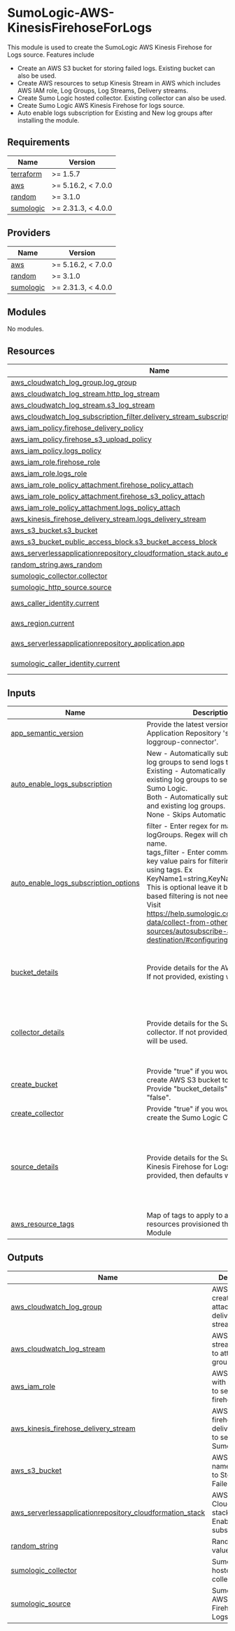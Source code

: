 # SumoLogic-AWS-KinesisFirehoseForLogs

This module is used to create the SumoLogic AWS Kinesis Firehose for Logs source. Features include
- Create an AWS S3 bucket for storing failed logs. Existing bucket can also be used.
- Create AWS resources to setup Kinesis Stream in AWS which includes AWS IAM role, Log Groups, Log Streams, Delivery streams.
- Create Sumo Logic hosted collector. Existing collector can also be used.
- Create Sumo Logic AWS Kinesis Firehose for logs source.
- Auto enable logs subscription for Existing and New log groups after installing the module.

## Requirements

| Name | Version |
|------|---------|
| <a name="requirement_terraform"></a> [terraform](#requirement\_terraform) | >= 1.5.7        |
| <a name="requirement_aws"></a> [aws](#requirement\_aws) | >= 5.16.2, < 7.0.0 |
| <a name="requirement_random"></a> [random](#requirement\_random) | >= 3.1.0 |
| <a name="requirement_sumologic"></a> [sumologic](#requirement\_sumologic) | >= 2.31.3, < 4.0.0 |

## Providers

| Name | Version |
|------|---------|
| <a name="provider_aws"></a> [aws](#provider\_aws) | >= 5.16.2, < 7.0.0 |
| <a name="provider_random"></a> [random](#provider\_random) | >= 3.1.0 |
| <a name="provider_sumologic"></a> [sumologic](#provider\_sumologic) | >= 2.31.3, < 4.0.0 |

## Modules

No modules.

## Resources

| Name | Type |
|------|------|
| [aws_cloudwatch_log_group.log_group](https://registry.terraform.io/providers/hashicorp/aws/latest/docs/resources/cloudwatch_log_group) | resource |
| [aws_cloudwatch_log_stream.http_log_stream](https://registry.terraform.io/providers/hashicorp/aws/latest/docs/resources/cloudwatch_log_stream) | resource |
| [aws_cloudwatch_log_stream.s3_log_stream](https://registry.terraform.io/providers/hashicorp/aws/latest/docs/resources/cloudwatch_log_stream) | resource |
| [aws_cloudwatch_log_subscription_filter.delivery_stream_subscription](https://registry.terraform.io/providers/hashicorp/aws/latest/docs/resources/cloudwatch_log_subscription_filter) | resource |
| [aws_iam_policy.firehose_delivery_policy](https://registry.terraform.io/providers/hashicorp/aws/latest/docs/resources/iam_policy) | resource |
| [aws_iam_policy.firehose_s3_upload_policy](https://registry.terraform.io/providers/hashicorp/aws/latest/docs/resources/iam_policy) | resource |
| [aws_iam_policy.logs_policy](https://registry.terraform.io/providers/hashicorp/aws/latest/docs/resources/iam_policy) | resource |
| [aws_iam_role.firehose_role](https://registry.terraform.io/providers/hashicorp/aws/latest/docs/resources/iam_role) | resource |
| [aws_iam_role.logs_role](https://registry.terraform.io/providers/hashicorp/aws/latest/docs/resources/iam_role) | resource |
| [aws_iam_role_policy_attachment.firehose_policy_attach](https://registry.terraform.io/providers/hashicorp/aws/latest/docs/resources/iam_role_policy_attachment) | resource |
| [aws_iam_role_policy_attachment.firehose_s3_policy_attach](https://registry.terraform.io/providers/hashicorp/aws/latest/docs/resources/iam_role_policy_attachment) | resource |
| [aws_iam_role_policy_attachment.logs_policy_attach](https://registry.terraform.io/providers/hashicorp/aws/latest/docs/resources/iam_role_policy_attachment) | resource |
| [aws_kinesis_firehose_delivery_stream.logs_delivery_stream](https://registry.terraform.io/providers/hashicorp/aws/latest/docs/resources/kinesis_firehose_delivery_stream) | resource |
| [aws_s3_bucket.s3_bucket](https://registry.terraform.io/providers/hashicorp/aws/latest/docs/resources/s3_bucket) | resource |
| [aws_s3_bucket_public_access_block.s3_bucket_access_block](https://registry.terraform.io/providers/hashicorp/aws/latest/docs/resources/s3_bucket_public_access_block) | resource |
| [aws_serverlessapplicationrepository_cloudformation_stack.auto_enable_logs_subscription](https://registry.terraform.io/providers/hashicorp/aws/latest/docs/resources/serverlessapplicationrepository_cloudformation_stack) | resource |
| [random_string.aws_random](https://registry.terraform.io/providers/hashicorp/random/latest/docs/resources/string) | resource |
| [sumologic_collector.collector](https://registry.terraform.io/providers/SumoLogic/sumologic/latest/docs/resources/collector) | resource |
| [sumologic_http_source.source](https://registry.terraform.io/providers/SumoLogic/sumologic/latest/docs/resources/http_source) | resource |
| [aws_caller_identity.current](https://registry.terraform.io/providers/hashicorp/aws/latest/docs/data-sources/caller_identity) | data source |
| [aws_region.current](https://registry.terraform.io/providers/hashicorp/aws/latest/docs/data-sources/region) | data source |
| [aws_serverlessapplicationrepository_application.app](https://registry.terraform.io/providers/hashicorp/aws/latest/docs/data-sources/serverlessapplicationrepository_application) | data source |
| [sumologic_caller_identity.current](https://registry.terraform.io/providers/SumoLogic/sumologic/latest/docs/data-sources/caller_identity) | data source |

## Inputs

| Name | Description | Type | Default | Required |
|------|-------------|------|---------|:--------:|
| <a name="input_app_semantic_version"></a> [app\_semantic\_version](#input\_app\_semantic\_version) | Provide the latest version of Serverless Application Repository 'sumologic-loggroup-connector'. | `string` | `"1.0.14"` | no |
| <a name="input_auto_enable_logs_subscription"></a> [auto\_enable\_logs\_subscription](#input\_auto\_enable\_logs\_subscription) | New - Automatically subscribes new log groups to send logs to Sumo Logic.<br/>				Existing - Automatically subscribes existing log groups to send logs to Sumo Logic.<br/>				Both - Automatically subscribes new and existing log groups.<br/>				None - Skips Automatic subscription. | `string` | `"Both"` | no |
| <a name="input_auto_enable_logs_subscription_options"></a> [auto\_enable\_logs\_subscription\_options](#input\_auto\_enable\_logs\_subscription\_options) | filter - Enter regex for matching logGroups. Regex will check for the name.<br/>        tags\_filter - Enter comma separated key value pairs for filtering logGroups using tags. Ex KeyName1=string,KeyName2=string. This is optional leave it blank if tag based filtering is not needed.<br/>        Visit https://help.sumologic.com/docs/send-data/collect-from-other-data-sources/autosubscribe-arn-destination/#configuringparameters | <pre>object({<br/>    filter = string<br/>    tags_filter = string<br/>  })</pre> | <pre>{<br/>  "filter": "lambda",<br/>  "tags_filter": ""<br/>}</pre> | no |
| <a name="input_bucket_details"></a> [bucket\_details](#input\_bucket\_details) | Provide details for the AWS S3 bucket. If not provided, existing will be used. | <pre>object({<br/>    bucket_name          = string<br/>    force_destroy_bucket = bool<br/>  })</pre> | <pre>{<br/>  "bucket_name": "sumologic-kinesis-firehose-logs-random-id",<br/>  "force_destroy_bucket": true<br/>}</pre> | no |
| <a name="input_collector_details"></a> [collector\_details](#input\_collector\_details) | Provide details for the Sumo Logic collector. If not provided, then defaults will be used. | <pre>object({<br/>    collector_name = string<br/>    description    = string<br/>    fields         = map(string)<br/>  })</pre> | <pre>{<br/>  "collector_name": "SumoLogic Kinesis Firehose for Logs Collector <Random ID>",<br/>  "description": "This collector is created using Sumo Logic terraform AWS Kinesis Firehose for logs module to collect AWS cloudwatch logs.",<br/>  "fields": {}<br/>}</pre> | no |
| <a name="input_create_bucket"></a> [create\_bucket](#input\_create\_bucket) | Provide "true" if you would like to create AWS S3 bucket to store logs. Provide "bucket\_details" if set to "false". | `bool` | `true` | no |
| <a name="input_create_collector"></a> [create\_collector](#input\_create\_collector) | Provide "true" if you would like to create the Sumo Logic Collector. | `bool` | n/a | yes |
| <a name="input_source_details"></a> [source\_details](#input\_source\_details) | Provide details for the Sumo Logic Kinesis Firehose for Logs source. If not provided, then defaults will be used. | <pre>object({<br/>    source_name     = string<br/>    source_category = string<br/>    collector_id    = string<br/>    description     = string<br/>    fields          = map(string)<br/>  })</pre> | <pre>{<br/>  "collector_id": "",<br/>  "description": "This source is created using Sumo Logic terraform AWS Kinesis Firehose for logs module to collect AWS Cloudwatch logs.",<br/>  "fields": {},<br/>  "source_category": "Labs/aws/cloudwatch/logs",<br/>  "source_name": "Kinesis Firehose for Logs Source"<br/>}</pre> | no |
| <a name="input_aws_resource_tags"></a> [aws\_resource\_tags](#input\_aws\_resource\_tags) | Map of tags to apply to all AWS resources provisioned through the Module | `map(string)` | `{}` | no |

## Outputs

| Name | Description |
|------|-------------|
| <a name="output_aws_cloudwatch_log_group"></a> [aws\_cloudwatch\_log\_group](#output\_aws\_cloudwatch\_log\_group) | AWS Log group created to attach to delivery stream. |
| <a name="output_aws_cloudwatch_log_stream"></a> [aws\_cloudwatch\_log\_stream](#output\_aws\_cloudwatch\_log\_stream) | AWS Log stream created to attach to log group. |
| <a name="output_aws_iam_role"></a> [aws\_iam\_role](#output\_aws\_iam\_role) | AWS IAM role with permission to setup kinesis firehose logs. |
| <a name="output_aws_kinesis_firehose_delivery_stream"></a> [aws\_kinesis\_firehose\_delivery\_stream](#output\_aws\_kinesis\_firehose\_delivery\_stream) | AWS Kinesis firehose delivery stream to send logs to Sumo Logic. |
| <a name="output_aws_s3_bucket"></a> [aws\_s3\_bucket](#output\_aws\_s3\_bucket) | AWS S3 Bucket name created to Store the Failed data. |
| <a name="output_aws_serverlessapplicationrepository_cloudformation_stack"></a> [aws\_serverlessapplicationrepository\_cloudformation\_stack](#output\_aws\_serverlessapplicationrepository\_cloudformation\_stack) | AWS CloudFormation stack for Auto Enable logs subscription. |
| <a name="output_random_string"></a> [random\_string](#output\_random\_string) | Random String value created. |
| <a name="output_sumologic_collector"></a> [sumologic\_collector](#output\_sumologic\_collector) | Sumo Logic hosted collector. |
| <a name="output_sumologic_source"></a> [sumologic\_source](#output\_sumologic\_source) | Sumo Logic AWS Kinesis Firehose for Logs source. |
